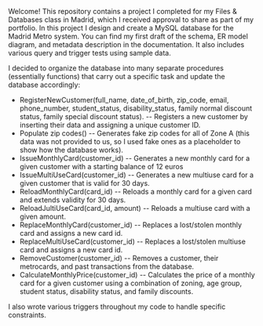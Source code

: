 Welcome! This repository contains a project I completed for my Files & Databases class in Madrid, which I received approval to share as part of my portfolio. 
In this project I design and create a MySQL database for the Madrid Metro system.
You can find my first draft of the schema, ER model diagram, and metadata description in the documentation. It also includes various query and trigger tests using sample data. 

I decided to organize the database into many separate procedures (essentially functions) that carry out a specific task and update the database accordingly:
- RegisterNewCustomer(full_name, date_of_birth, zip_code, email, phone_number, student_status, disability_status, family normal discount status, family special discount status). -- Registers a new customer by inserting their data and assigning a unique customer ID.
- Populate zip codes() -- Generates fake zip codes for all of Zone A (this data was not provided to us, so I used fake ones as a placeholder to show how the database works).
- IssueMonthlyCard(customer_id) -- Generates a new monthly card for a given customer with a starting balance of 12 euros
- IssueMultiUseCard(customer_id) -- Generates a new multiuse card for a given customer that is valid for 30 days.
- ReloadMonthlyCard(card_id) -- Reloads a monthly card for a given card and extends validity for 30 days.
- ReloadJultiUseCard(card_id, amount) -- Reloads a multiuse card with a given amount.
- ReplaceMonthlyCard(customer_id) -- Replaces a lost/stolen monthly card and assigns a new card id.
- ReplaceMultiUseCard(customer_id) -- Replaces a lost/stolen multiuse card and assigns a new card id.
- RemoveCustomer(customer_id) -- Removes a customer, their metrocards, and past transactions from the database.
- CalculateMonthlyPrice(customer_id) -- Calculates the price of a monthly card for a given customer using a combination of zoning, age group, student status, disability status, and family discounts.

I also wrote various triggers throughout my code to handle specific constraints.
